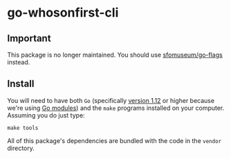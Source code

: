 # go-whosonfirst-cli

## Important

This package is no longer maintained. You should use [sfomuseum/go-flags](whosonfirst/go-whosonfirst-cli) instead.

## Install

You will need to have both `Go` (specifically [version 1.12](https://golang.org/dl/) or higher because we're using [Go modules](https://github.com/golang/go/wiki/Modules)) and the `make` programs installed on your computer. Assuming you do just type:

```
make tools
```

All of this package's dependencies are bundled with the code in the `vendor` directory.
